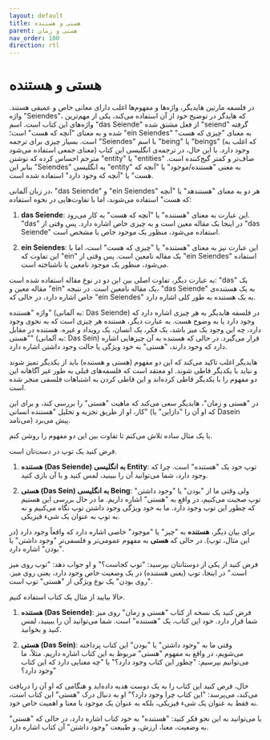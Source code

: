 ```yaml
---
layout: default
title: هستی و هستنده
parent: هستی و زمان
nav_order: 100
direction: rtl
---
```


# هستی و هستنده
در فلسفه مارتین هایدیگر، واژه‌ها و مفهوم‌ها اغلب دارای معانی خاص و عمیقی هستند.
واژه "Seiendes"، که هایدگر در توضیح خود از آن استفاده می‌کند، یکی از مهم‌ترین واژه‌های این کتاب است. اسم "das Seiende" از فعل مشتق شده "seiend" گرفته شده و به معنای "آنچه که هست" است؛ "ein Seiendes" به معنای "چیزی که هست" است. بسیار چیزی برای ترجمه "Seiendes" با اسم "being" یا "beings" (که اغلب به معنای جمعی استفاده می‌شود) وجود دارد. با این حال، در ترجمه‌ی انگلیسی این کتاب مترجم احساس کرده که نوشتن "entity" یا "entities" صاف‌تر و کمتر گیج‌کننده است. بنابر این "Seiendes" به انگلیسی "entity" به معنی  "هستنده/موجود" یا "آنچه که هست" یا "آنچه که وجود دارد" استفاده شده است.

در زبان آلمانی، "das Seiende" و "ein Seiendes" هر دو به معنای "هستندهد" یا "آنچه که هست" استفاده می‌شوند، اما با تفاوت‌هایی در نحوه استفاده:

1. **das Seiende**: این عبارت به معنای "هستنده" یا "آنچه که هست" به کار می‌رود. "das" در اینجا یک مقاله معین است و به چیزی خاص اشاره دارد. پس وقتی از "das Seiende" استفاده می‌شود، منظور یک موجود خاص یا مشخص است.

2. **ein Seiendes**: این عبارت نیز به معنای "هستنده" یا "چیزی که هست" است، اما با این تفاوت که "ein" یک مقاله نامعین است. پس وقتی از "ein Seiendes" استفاده می‌شود، منظور یک موجود نامعین یا ناشناخته است.

به عبارت دیگر، تفاوت اصلی بین این دو در نوع مقاله استفاده شده است: "das" یک مقاله معین و "ein" یک مقاله نامعین است. در نتیجه، "das Seiende" به یک هستنده‌ی خاص اشاره دارد، در حالی که "ein Seiendes" به یک هستنده‌ به طور کلی اشاره دارد.

واژه "هستنده" (به آلمانی: Das Seiende) در فلسفه هایدیگر به هر چیزی اشاره دارد که وجود دارد یا به وضوح هست. به عبارت دیگر، هستنده هر چیزی است که به نحوی وجود دارد، چه این وجود یک میز باشد، یک فکر، یک انسان، یک رویداد و غیره. هستنده در مقابل "هستی" (به آلمانی: Das Sein) قرار می‌گیرد. در حالی که هستنده به آن چیزهایی اشاره دارد که وجود دارند، "هستی" به خود ویژگی یا حالت وجود داشتن اشاره دارد.

هایدیگر اغلب تاکید می‌کند که این دو مفهوم (هستی و هستنده) باید از یکدیگر تمیز شوند و نباید با یکدیگر قاطی شوند. او معتقد است که فلسفه‌های قبلی به طور غیر آگاهانه این دو مفهوم را با یکدیگر قاطی کرده‌اند و این قاطی کردن به اشتباهات فلسفی منجر شده است.

در "هستی و زمان"، هایدیگر سعی می‌کند که ماهیت "هستی" را بررسی کند، و برای این کار، او از طریق تجزیه و تحلیل "هستنده انسانی" (که او آن را "دازاین" یا Dasein می‌نامد) پیش می‌برد.

با یک مثال ساده تلاش می‌کنم تا تفاوت بین این دو مفهوم را روشن کنم.

فرض کنید یک توپ در دست‌تان است.

1. **هستنده (Das Seiende) به انگلیسی Entity**: توپ خود یک "هستنده" است. چرا که وجود دارد، شما می‌توانید آن را ببینید، لمس کنید و با آن بازی کنید.

2. **هستی (Das Sein) به انگلیسی Being**: ولی وقتی ما از "بودن" یا "وجود داشتن" توپ صحبت می‌کنیم، در واقع به "هستی" اشاره داریم. ما در حال بررسی این هستیم که چطور این توپ وجود دارد. ما به خود ویژگی وجود داشتن توپ نگاه می‌کنیم و نه به توپ به عنوان یک شیء فیزیکی.

برای بیان دیگر، **هستنده** به "چیز" یا "موجود" خاصی اشاره دارد که واقعاً وجود دارد (در این مثال، توپ). در حالی که **هستی** به مفهوم عمومی‌تر و فلسفی‌تر "وجود داشتن" یا "بودن" اشاره دارد.

فرض کنید از یکی از دوستانتان بپرسید: "توپ کجاست؟" و او جواب دهد: "توپ روی میز است." در اینجا، توپ (یعنی هستنده) در یک وضعیت خاص وجود دارد، یعنی روی میز. "روی بودن" یک نوع ویژگی از "هستی" توپ است. 


حالا بیایید از مثال یک کتاب استفاده کنیم.

1. **هستنده (Das Seiende)**: فرض کنید یک نسخه از کتاب "هستی و زمان" روی میز شما قرار دارد. خود این کتاب، یک "هستنده" است. شما می‌توانید آن را ببینید، لمس کنید و بخوانید.

2. **هستی (Das Sein)**: وقتی ما به "وجود داشتن" یا "بودن" این کتاب پرداخته می‌شویم، در واقع به مفهوم "هستی" مربوط به این کتاب اشاره داریم. مثلاً، ما می‌توانیم بپرسیم: "چطور این کتاب وجود دارد؟" یا "چه معنایی دارد که این کتاب وجود دارد؟"

حال، فرض کنید این کتاب را به یک دوست هدیه داده‌اید و هنگامی که او آن را دریافت می‌کند، می‌پرسد: "این کتاب چرا وجود دارد؟" او به دنبال درک "هستی" این کتاب است، نه فقط به عنوان یک شیء فیزیکی، بلکه به عنوان یک موجود با معنا و اهمیت خاص خود.

یا می‌توانید به این نحو فکر کنید: "هستنده" به خود کتاب اشاره دارد، در حالی که "هستی" به وضعیت، معنا، ارزش، و طبیعت "وجود داشتن" آن کتاب اشاره دارد.
